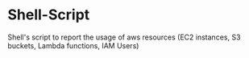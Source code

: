# Shell-Script
Shell's script to report the usage of aws resources (EC2 instances, S3 buckets, Lambda functions, IAM Users)
